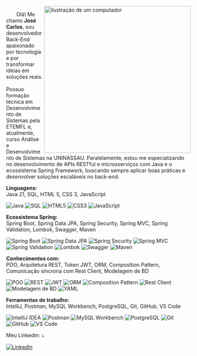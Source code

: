 <!-- Imagem de um computador à direita -->
<img src="https://raw.githubusercontent.com/MicaelliMedeiros/micaellimedeiros/master/image/computer-illustration.png" alt="ilustração de um computador" min-width="400px" max-width="400px" width="400px" align="right">

<!-- Introdução e informações pessoais do desenvolvedor -->
<p align="left" style="text-indent: 2em;"> 
  Olá! Me chamo <strong>José Carlos</strong>, sou desenvolvedor Back-End apaixonado por tecnologia e por transformar ideias em soluções reais.<br><br>
  Possuo formação técnica em Desenvolvimento de Sistemas pela ETEMFL e, atualmente, curso Análise e Desenvolvimento de Sistemas na UNINASSAU. Paralelamente, estou me especializando no desenvolvimento de APIs RESTful e microsserviços com Java e o ecossistema Spring Framework, buscando sempre aplicar boas práticas e desenvolver soluções escaláveis no back-end.
</p>

<!-- Linguagens de programação que o desenvolvedor conhece -->
<p align="left">
  <strong>Linguagens:</strong><br>
  Java 21, SQL, HTML 5, CSS 3, JavaScript
</p>

<!-- Exibição de badges das linguagens e tecnologias conhecidas -->
<p align="left">
  <img src="https://img.shields.io/badge/Java-007396?style=flat-square&logo=java&logoColor=white" alt="Java"/>
  <img src="https://img.shields.io/badge/SQL-336791?style=flat-square&logo=postgresql&logoColor=white" alt="SQL"/>
  <img src="https://img.shields.io/badge/HTML5-E34F26?style=flat-square&logo=html5&logoColor=white" alt="HTML5"/>
  <img src="https://img.shields.io/badge/CSS3-1572B6?style=flat-square&logo=css3&logoColor=white" alt="CSS3"/>
  <img src="https://img.shields.io/badge/JavaScript-F7DF1E?style=flat-square&logo=javascript&logoColor=black" alt="JavaScript"/>
</p>

<!-- Tecnologias do ecossistema Spring que o desenvolvedor conhece -->
<p align="left">
   <strong>Ecossistema Spring:</strong><br>
  Spring Boot, Spring Data JPA, Spring Security, Spring MVC, Spring Validation, Lombok, Swagger, Maven
</p>

<!-- Exibição de badges das tecnologias do ecossistema Spring -->
<p align="left">
  <img src="https://img.shields.io/badge/Spring%20Boot-6DB33F?style=flat-square&logo=spring-boot&logoColor=white" alt="Spring Boot"/>
  <img src="https://img.shields.io/badge/Spring%20Data%20JPA-6DB33F?style=flat-square&logo=spring&logoColor=white" alt="Spring Data JPA"/>
  <img src="https://img.shields.io/badge/Spring%20Security-6DB33F?style=flat-square&logo=spring-security&logoColor=white" alt="Spring Security"/>
  <img src="https://img.shields.io/badge/Spring%20MVC-6DB33F?style=flat-square&logo=spring&logoColor=white" alt="Spring MVC"/>
  <img src="https://img.shields.io/badge/Spring%20Validation-6DB33F?style=flat-square&logo=spring&logoColor=white" alt="Spring Validation"/>
  <img src="https://img.shields.io/badge/Lombok-ED8B00?style=flat-square&logo=lombok&logoColor=white" alt="Lombok"/>
  <img src="https://img.shields.io/badge/Swagger-85EA2D?style=flat-square&logo=swagger&logoColor=black" alt="Swagger"/>
  <img src="https://img.shields.io/badge/Maven-C71A36?style=flat-square&logo=apache-maven&logoColor=white" alt="Maven"/>
</p>

<!-- Conhecimentos do desenvolvedor em conceitos e padrões -->
<p align="left">
  <strong>Conhecimentos com:</strong><br>
  POO, Arquitetura REST, Token JWT, ORM, Composition Pattern, Comunicação síncrona com Rest Client, Modelagem de BD
</p>

<!-- Exibição de badges para os conhecimentos técnicos -->
<p align="left">
  <!-- POO -->
  <img src="https://img.shields.io/badge/POO-OOP-6DB33F?style=flat-square&logo=abstract&logoColor=white" alt="POO"/>
  <!-- Arquitetura REST -->
  <img src="https://img.shields.io/badge/REST%20API-Architectural%20Style-6DB33F?style=flat-square&logo=cloudflare&logoColor=white" alt="REST"/>
  <!-- Token JWT -->
  <img src="https://img.shields.io/badge/JWT-Token%20Auth-000000?style=flat-square&logo=jsonwebtokens&logoColor=white" alt="JWT"/>
  <!-- ORM -->
  <img src="https://img.shields.io/badge/ORM-Object%20Relational%20Mapping-5272B4?style=flat-square&logo=databricks&logoColor=white" alt="ORM"/>
  <!-- Composition Pattern -->
  <img src="https://img.shields.io/badge/Composition%20Pattern-Design%20Pattern-764ABC?style=flat-square&logo=patternfly&logoColor=white" alt="Composition Pattern"/>
  <!-- Comunicação síncrona com Rest Client -->
  <img src="https://img.shields.io/badge/Rest%20Client-Synchronous%20Comm-FF6C37?style=flat-square&logo=postman&logoColor=white" alt="Rest Client"/>
  <!-- Modelagem de BD -->
  <img src="https://img.shields.io/badge/Modelagem%20de%20BD-Diagramas%20ER-2D74C9?style=flat-square&logo=database&logoColor=white" alt="Modelagem de BD"/>
  <!-- Configuração em arquivos YAML -->
  <img src="https://img.shields.io/badge/YAML-Configuration-000080?style=flat-square&logo=yaml&logoColor=white" alt="YAML"/>
</p>

<!-- Ferramentas utilizadas no dia a dia do desenvolvedor -->
<p align="left">
  <strong>Ferramentas de trabalho:</strong><br>
  IntelliJ, Postman, MySQL Workbench, PostgreSQL, Git, GitHub, VS Code
</p>

<!-- Exibição de badges das ferramentas utilizadas -->
<p align="left">
  <img src="https://img.shields.io/badge/IntelliJ-000000?style=flat-square&logo=intellij-idea&logoColor=white" alt="IntelliJ IDEA"/>
  <img src="https://img.shields.io/badge/Postman-FF6C37?style=flat-square&logo=postman&logoColor=white" alt="Postman"/>
  <img src="https://img.shields.io/badge/MySQL%20Workbench-4479A1?style=flat-square&logo=mysql&logoColor=white" alt="MySQL Workbench"/>
  <img src="https://img.shields.io/badge/PostgreSQL-336791?style=flat-square&logo=postgresql&logoColor=white" alt="PostgreSQL"/>
  <img src="https://img.shields.io/badge/Git-F05032?style=flat-square&logo=git&logoColor=white" alt="Git"/>
  <img src="https://img.shields.io/badge/GitHub-181717?style=flat-square&logo=github&logoColor=white" alt="GitHub"/>
  <img src="https://img.shields.io/badge/VS%20Code-007ACC?style=flat-square&logo=visual-studio-code&logoColor=white" alt="VS Code"/>
</p>

<!-- Links para as redes sociais do desenvolvedor -->
<p align="left">
  Meu Linkedin: ⤵️
</p>

<!-- Exibição dos links de contato com ícones -->
<p align="left">
  <a href="https://www.linkedin.com/in/jos%C3%A9-carlos-561294248/" title="LinkedIn">
    <img src="https://img.shields.io/badge/-Linkedin-0e76a8?style=flat-square&logo=Linkedin&logoColor=white&link=https://www.linkedin.com/in/jos%C3%A9-carlos-561294248/" alt="LinkedIn"/>
  </a>
</p>
